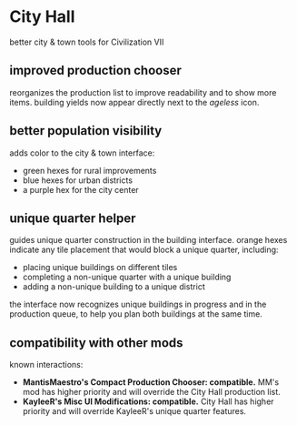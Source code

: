 # City Hall
better city & town tools for Civilization VII

## improved production chooser
reorganizes the production list to improve readability and to show more
items.  building yields now appear directly next to the *ageless* icon.

## better population visibility
adds color to the city & town interface:

- green hexes for rural improvements
- blue hexes for urban districts
- a purple hex for the city center

## unique quarter helper
guides unique quarter construction in the building interface.  orange
hexes indicate any tile placement that would block a unique quarter,
including:

- placing unique buildings on different tiles
- completing a non-unique quarter with a unique building
- adding a non-unique building to a unique district

the interface now recognizes unique buildings in progress and in the
production queue, to help you plan both buildings at the same time.

## compatibility with other mods
known interactions:

- **MantisMaestro's Compact Production Chooser: compatible.**  MM's mod
  has higher priority and will override the City Hall production list.
- **KayleeR's Misc UI Modifications: compatible.**  City Hall has higher
  priority and will override KayleeR's unique quarter features.
